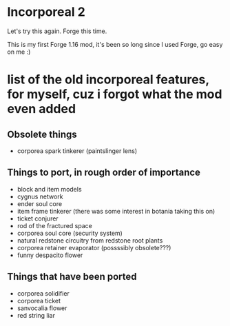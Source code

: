 Incorporeal 2
=============

Let's try this again. Forge this time.

This is my first Forge 1.16 mod, it's been so long since I used Forge, go easy on me :)

# list of the old incorporeal features, for myself, cuz i forgot what the mod even added

## Obsolete things

* corporea spark tinkerer (paintslinger lens)

## Things to port, in rough order of importance

* block and item models
* cygnus network
* ender soul core
* item frame tinkerer (there was some interest in botania taking this on)
* ticket conjurer
* rod of the fractured space
* corporea soul core (security system)
* natural redstone circuitry from redstone root plants
* corporea retainer evaporator (possssibly obsolete???)
* funny despacito flower

## Things that have been ported

* corporea solidifier
* corporea ticket
* sanvocalia flower
* red string liar